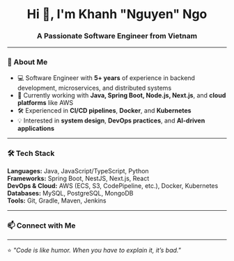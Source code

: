 <h1 align="center">Hi 👋, I'm Khanh "Nguyen" Ngo</h1>
<h3 align="center">A Passionate Software Engineer from Vietnam</h3>

---

### 🚀 About Me
- 💻 Software Engineer with **5+ years** of experience in backend development, microservices, and distributed systems  
- 🌱 Currently working with **Java, Spring Boot, Node.js, Next.js**, and **cloud platforms** like AWS  
- 🛠 Experienced in **CI/CD pipelines**, **Docker**, and **Kubernetes**  
- 💡 Interested in **system design**, **DevOps practices**, and **AI-driven applications**  

---

### 🛠 Tech Stack
**Languages:** Java, JavaScript/TypeScript, Python  
**Frameworks:** Spring Boot, NestJS, Next.js, React  
**DevOps & Cloud:** AWS (ECS, S3, CodePipeline, etc.), Docker, Kubernetes  
**Databases:** MySQL, PostgreSQL, MongoDB  
**Tools:** Git, Gradle, Maven, Jenkins  

---

### 📫 Connect with Me


---

⭐️ _"Code is like humor. When you have to explain it, it’s bad."_  

